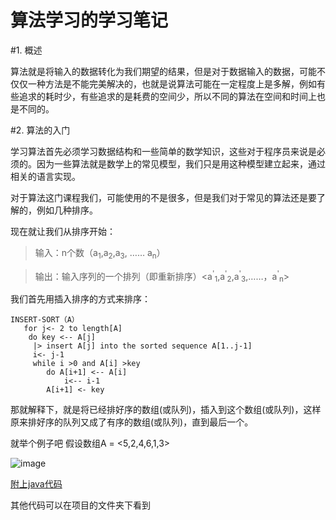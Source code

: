 #  算法学习的学习笔记

#1. 概述

算法就是将输入的数据转化为我们期望的结果，但是对于数据输入的数据，可能不仅仅一种方法是不能完美解决的，也就是说算法可能在一定程度上是多解，例如有些追求的耗时少，有些追求的是耗费的空间少，所以不同的算法在空间和时间上也是不同的。



#2. 算法的入门

学习算法首先必须学习数据结构和一些简单的数学知识，这些对于程序员来说是必须的。因为一些算法就是数学上的常见模型，我们只是用这种模型建立起来，通过相关的语言实现。

对于算法这门课程我们，可能使用的不是很多，但是我们对于常见的算法还是要了解的，例如几种排序。

现在就让我们从排序开始：
>输入：n个数（a<sub>1</sub>,a<sub>2</sub>,a<sub>3</sub>, …… a<sub>n</sub>）

>输出：输入序列的一个排列（即重新排序）<a<sup>'</sup><sub>1</sub>,a<sup>'</sup><sub>2</sub>,a<sup>'</sup><sub>3</sub>,……，a<sup>'</sup><sub>n</sub>>


我们首先用插入排序的方式来排序：

	INSERT-SORT（A）
	   for j<- 2 to length[A]
	   	do key <-- A[j]
	   	 |> insert A[j] into the sorted sequence A[1..j-1]
	   	 i<- j-1
	   	 while i >0 and A[i] >key
	   	 	do A[i+1] <-- A[i]
	   	 		i<-- i-1
	   	 	A[i+1] <- key
	   	 	
那就解释下，就是将已经排好序的数组(或队列)，插入到这个数组(或队列)，这样原来排好序的队列又成了有序的数组(或队列)，直到最后一个。

就举个例子吧
假设数组A = <5,2,4,6,1,3>




![image](http://ownwell.github.io/image/insert_sort.png)

[附上java代码](https://github.com/ownwell/learn_to_study_algorithm/blob/master/java/src/me/cyning/algorithm/chapter2/InsertSort.java)

其他代码可以在项目的文件夹下看到
	   	